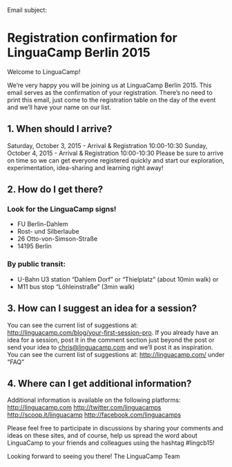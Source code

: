 Email subject:
# Registration confirmation for LinguaCamp Berlin 2015


Welcome to LinguaCamp!

We’re very happy you will be joining us at LinguaCamp Berlin 2015.  This email serves as the confirmation of your registration. There’s no need to print this email, just come to the registration table on the day of the event and we’ll have your name on our list.

## 1. When should I arrive?
Saturday, October 3, 2015 - Arrival & Registration 10:00-10:30
Sunday, October 4, 2015 - Arrival & Registration 10:00-10:30
Please be sure to arrive on time so we can get everyone registered quickly and start our exploration, experimentation, idea-sharing and learning right away!

## 2. How do I get there? 
### Look for the LinguaCamp signs!
- FU Berlin-Dahlem 
- Rost- und Silberlaube 
- 26 Otto-von-Simson-Straße 
- 14195 Berlin

### By public transit:
- U-Bahn U3 station “Dahlem Dorf” or “Thielplatz” (about 10min walk) or
- M11 bus stop “Löhleinstraße” (3min walk)

## 3. How can I suggest an idea for a session?
You can see the current list of suggestions at: http://linguacamp.com/blog/your-first-session-pro. If you already have an idea for a session, post it in the comment section just beyond the post or send your idea to chris@linguacamp.com and we’ll post it as inspiration. You can see the current list of suggestions at: http://linguacamp.com/ under “FAQ”

## 4. Where can I get additional information? 
Additional information is available on the following platforms: 
http://linguacamp.com
http://twitter.com/linguacamps
http://scoop.it/linguacamp
http://facebook.com/linguacamps

Please feel free to participate in discussions by sharing your comments and ideas on these sites, and of course, help us spread the word about LinguaCamp to your friends and colleagues using the hashtag #lingcb15!

Looking forward to seeing you there!
The LinguaCamp Team
